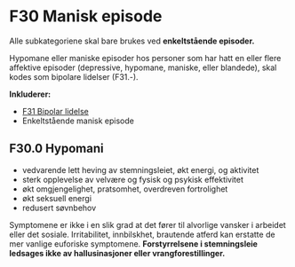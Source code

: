 # F30 Manisk episode

Alle subkategoriene skal bare brukes ved **enkeltstående episoder.**

Hypomane eller maniske episoder hos personer som har hatt en eller flere affektive episoder (depressive, hypomane, maniske, eller blandede), skal kodes som bipolare lidelser (F31.-).

**Inkluderer:**

- [F31 Bipolar lidelse](./F31.md#)
- Enkeltstående manisk episode
  
## F30.0 Hypomani

- vedvarende lett heving av stemningsleiet, økt energi, og aktivitet
- sterk opplevelse av velvære og fysisk og psykisk effektivitet
- økt omgjengelighet, pratsomhet, overdreven fortrolighet
- økt seksuell energi
- redusert søvnbehov

Symptomene er ikke i en slik grad at det fører til alvorlige vansker i arbeidet eller det sosiale. Irritabilitet, innbilskhet, brautende atferd kan erstatte de mer vanlige euforiske symptomene. **Forstyrrelsene i stemningsleie ledsages ikke av hallusinasjoner eller vrangforestillinger.**

